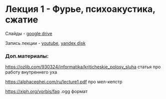 # Лекция 1 - Фурье, психоакустика, сжатие

Слайды - [google drive](https://docs.google.com/presentation/d/1-MTTRLxDWWN95thOqYWfardYY7H8LySP/edit?usp=sharing&ouid=116385375708859011313&rtpof=true&sd=true)

Запись лекции - [youtube](https://youtu.be/dOW6gvGcfuw), [yandex disk](https://disk.yandex.ru/i/G7VCJp3VOCUTKA)

### Доп.материалы:

https://ozlib.com/930324/informatika/kriticheskie_polosy_sluha статья про работу внутреннего уха

https://alphacephei.com/ru/lecture1.pdf про мел-кепстр

https://xiph.org/vorbis/faq .ogg формат
